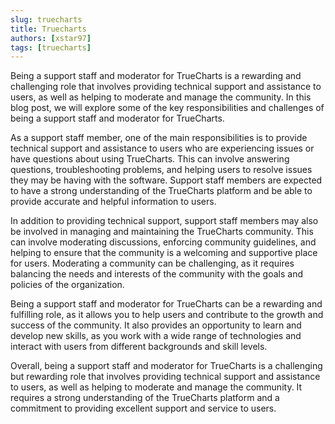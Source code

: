 ```yaml
---
slug: truecharts
title: Truecharts
authors: [xstar97]
tags: [truecharts]
---
```


Being a support staff and moderator for TrueCharts is a rewarding and challenging role that involves providing technical support and assistance to users, as well as helping to moderate and manage the community. In this blog post, we will explore some of the key responsibilities and challenges of being a support staff and moderator for TrueCharts.

As a support staff member, one of the main responsibilities is to provide technical support and assistance to users who are experiencing issues or have questions about using TrueCharts. This can involve answering questions, troubleshooting problems, and helping users to resolve issues they may be having with the software. Support staff members are expected to have a strong understanding of the TrueCharts platform and be able to provide accurate and helpful information to users.

In addition to providing technical support, support staff members may also be involved in managing and maintaining the TrueCharts community. This can involve moderating discussions, enforcing community guidelines, and helping to ensure that the community is a welcoming and supportive place for users. Moderating a community can be challenging, as it requires balancing the needs and interests of the community with the goals and policies of the organization.

Being a support staff and moderator for TrueCharts can be a rewarding and fulfilling role, as it allows you to help users and contribute to the growth and success of the community. It also provides an opportunity to learn and develop new skills, as you work with a wide range of technologies and interact with users from different backgrounds and skill levels.

Overall, being a support staff and moderator for TrueCharts is a challenging but rewarding role that involves providing technical support and assistance to users, as well as helping to moderate and manage the community. It requires a strong understanding of the TrueCharts platform and a commitment to providing excellent support and service to users.
